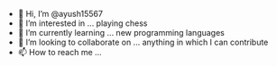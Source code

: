 - 👋 Hi, I’m @ayush15567
- 👀 I’m interested in ... playing chess
- 🌱 I’m currently learning ... new programming languages
- 💞️ I’m looking to collaborate on ... anything in which I can contribute
- 📫 How to reach me ...

<!---
ayush15567/ayush15567 is a ✨ special ✨ repository because its `README.md` (this file) appears on your GitHub profile.
You can click the Preview link to take a look at your changes.
--->
